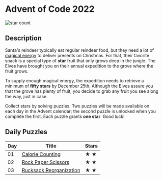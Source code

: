 # Advent of Code 2022

![star count](https://img.shields.io/endpoint?url=https%3A%2F%2Fraw.githubusercontent.com%2Fkata-gatame%2Fadvent-of-code%2Fmain%2F2022/stars.json)

## Description

Santa's reindeer typically eat regular reindeer food, but they need a lot of [magical energy](https://adventofcode.com/2018/day/25) to deliver presents on Christmas. For that, their favorite snack is a special type of **star** fruit that only grows deep in the jungle. The Elves have brought you on their annual expedition to the grove where the fruit grows.

To supply enough magical energy, the expedition needs to retrieve a minimum of **fifty stars** by December 25th. Although the Elves assure you that the grove has plenty of fruit, you decide to grab any fruit you see along the way, just in case.

Collect stars by solving puzzles. Two puzzles will be made available on each day in the Advent calendar; the second puzzle is unlocked when you complete the first. Each puzzle grants **one star**. Good luck!

## Daily Puzzles

| Day | Title                                       | Stars |
|-----|---------------------------------------------|-------|
| 01  | [Calorie Counting](day-01/)                 | ★ ★  |
| 02  | [Rock Paper Scissors](day-02/)              | ★ ★  |
| 03  | [Rucksack Reorganization](day-03/)          | ★ ★  |
